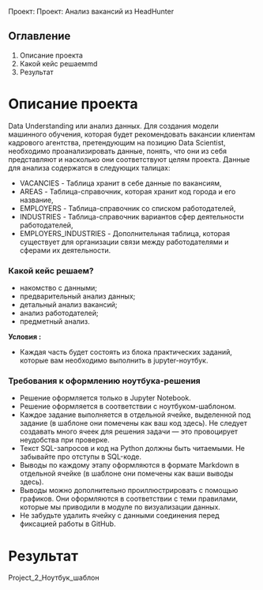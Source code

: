 Проект: Проект: Анализ вакансий из HeadHunter

## Оглавление 
1. Описание проекта
2. Какой кейс решаемmd
3. Результат

# Описание проекта 
Data Understanding или анализ данных.
Для создания модели машинного обучения, которая будет рекомендовать вакансии клиентам кадрового агентства, претендующим на позицию Data Scientist, необходимо проанализировать данные, понять, что они из себя представляют и насколько они соответствуют целям проекта. 
Данные для анализа содержатся в следующих талицах: 
- VACANCIES - Таблица хранит в себе данные по вакансиям,
- AREAS - Таблица-справочник, которая хранит код города и его название,
- EMPLOYERS - Таблица-справочник со списком работодателей,
- INDUSTRIES - Таблица-справочник вариантов сфер деятельности работодателей,
- EMPLOYERS_INDUSTRIES - Дополнительная таблица, которая существует для организации связи между работодателями и сферами их деятельности.
 

### Какой кейс решаем?
- накомство с данными;
- предварительный анализ данных;
- детальный анализ вакансий;
- анализ работодателей;
- предметный анализ.

**Условия :**
- Каждая часть будет состоять из блока практических заданий, которые вам необходимо выполнить в jupyter-ноутбук.



### Требования к оформлению ноутбука-решения
- Решение оформляется только в Jupyter Notebook.
- Решение оформляется в соответствии с ноутбуком-шаблоном.
- Каждое задание выполняется в отдельной ячейке, выделенной под задание (в шаблоне они помечены как ваш код здесь). Не следует создавать много ячеек для решения задачи — это провоцирует неудобства при проверке.
- Текст SQL-запросов и код на Python должны быть читаемыми. Не забывайте про отступы в SQL-коде.
- Выводы по каждому этапу оформляются в формате Markdown в отдельной ячейке (в шаблоне они помечены как ваши выводы здесь).
- Выводы можно дополнительно проиллюстрировать с помощью графиков. Они оформляются в соответствии с теми правилами, которые мы         приводили в модуле по визуализации данных.
- Не забудьте удалить ячейку с данными соединения перед фиксацией работы в GitHub.

# Результат 
Project_2_Ноутбук_шаблон

